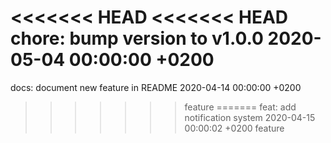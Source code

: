 <<<<<<< HEAD
<<<<<<< HEAD
chore: bump version to v1.0.0 2020-05-04 00:00:00 +0200
=======
docs: document new feature in README 2020-04-14 00:00:00 +0200
>>>>>>> feature
=======
feat: add notification system 2020-04-15 00:00:02 +0200
>>>>>>> feature
